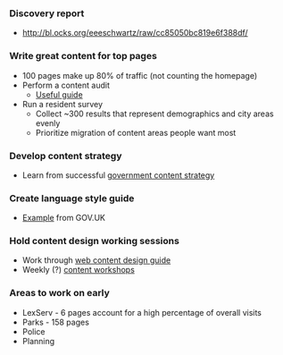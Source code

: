 ### Discovery report
* http://bl.ocks.org/eeeschwartz/raw/cc85050bc819e6f388df/

### Write great content for top pages
* 100 pages make up 80% of traffic (not counting the homepage)
* Perform a content audit
  * [Useful guide](http://moz.com/blog/content-audit-tutorial)
* Run a resident survey
  * Collect ~300 results that represent demographics and city areas evenly
  * Prioritize migration of content areas people want most

### Develop content strategy

* Learn from successful [government content strategy](https://insidegovuk.blog.gov.uk/2015/03/05/thinking-big-content-strategy-principles-for-government/)

### Create language style guide
  * [Example](https://www.gov.uk/guidance/style-guide/a-to-z-of-gov-uk-style) from GOV.UK

### Hold content design working sessions
  * Work through [web content design guide](https://www.gov.uk/guidance/content-design/writing-for-gov-uk)
  * Weekly (?) [content workshops](https://gds.blog.gov.uk/2014/10/23/the-move-to-gov-uk-training-1000-writers/)

### Areas to work on early
* LexServ - 6 pages account for a high percentage of overall visits
* Parks - 158 pages
* Police 
* Planning
